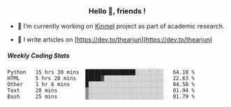 <h3 align="center">Hello 👋, friends !</h3>

- 🔭 I’m currently working on [Kinmel](https://github.com/thearjun/kinmel) project as part of academic research.

- 📝 I write articles on [https://dev.to/thearjun](https://dev.to/thearjun)


##### Weekly Coding Stats
<!--START_SECTION:waka-->
```text
Python   15 hrs 30 mins  ████████████████░░░░░░░░░   64.18 % 
HTML     5 hrs 28 mins   █████▓░░░░░░░░░░░░░░░░░░░   22.63 % 
Other    1 hr 6 mins     █░░░░░░░░░░░░░░░░░░░░░░░░   04.58 % 
Text     28 mins         ▒░░░░░░░░░░░░░░░░░░░░░░░░   01.94 % 
Bash     25 mins         ▒░░░░░░░░░░░░░░░░░░░░░░░░   01.79 % 
```
<!--END_SECTION:waka-->
